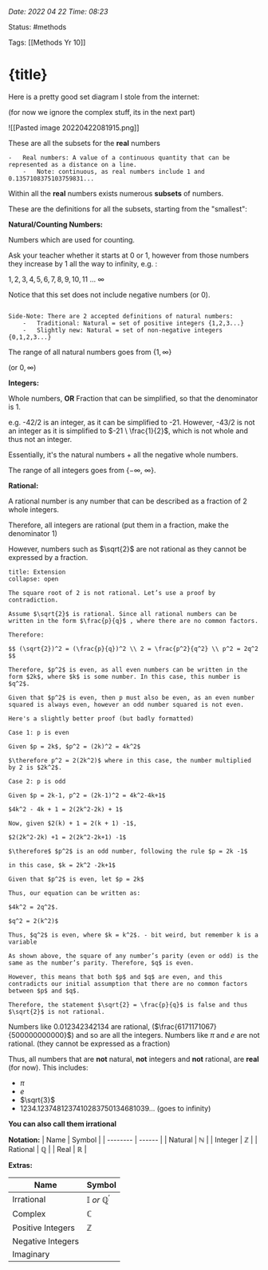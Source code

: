 
*Date: 2022 04 22 Time: 08:23*

Status: #methods

Tags: [[Methods Yr 10]]

# {title}

Here is a pretty good set diagram I stole from the internet:

(for now we ignore the complex stuff, its in the next part)

![[Pasted image 20220422081915.png]]

These are all the subsets for the **real** numbers

```ad-note
-   Real numbers: A value of a continuous quantity that can be represented as a distance on a line.
    -   Note: continuous, as real numbers include 1 and 0.1357108375103759831...

```

Within all the **real** numbers exists numerous **subsets** of numbers.

These are the definitions for all the subsets, starting from the "smallest":

**Natural/Counting Numbers:**

Numbers which are used for counting.

Ask your teacher whether it starts at 0 or 1, however from those numbers they increase by 1 all the way to infinity, e.g. :

$1, 2,3,4,5,6,7,8,9,10,11 \ ... \ \infty$

Notice that this set does not include negative numbers (or 0).

```ad-note

Side-Note: There are 2 accepted definitions of natural numbers:
    -   Traditional: Natural = set of positive integers {1,2,3...}
    -   Slightly new: Natural = set of non-negative integers {0,1,2,3...}
```

The range of all natural numbers goes from {$1, \infty$}

(or $0, \infty$)

**Integers:**

Whole numbers, **OR**
Fraction that can be simplified, so that the denominator is 1.

e.g. -42/2 is an integer, as it can be simplified to -21. However, -43/2 is not an integer as it is simplified to $-21 \ \frac{1}{2}$, which is not whole and thus not an integer.

Essentially, it's the natural numbers + all the negative whole numbers.

The range of all integers goes from {$-\infty , \ \infty$}.

**Rational:**

A rational number is any number that can be described as a fraction of 2 whole integers.

Therefore, all integers are rational (put them in a fraction, make the denominator 1)

However, numbers such as $\sqrt{2}$ are not rational as they cannot be expressed by a fraction.

```ad-seealso
title: Extension
collapse: open

The square root of 2 is not rational. Let’s use a proof by contradiction.

Assume $\sqrt{2}$ is rational. Since all rational numbers can be written in the form $\frac{p}{q}$ , where there are no common factors.

Therefore:

$$ (\sqrt{2})^2 = (\frac{p}{q})^2 \\ 2 = \frac{p^2}{q^2} \\ p^2 = 2q^2 $$

Therefore, $p^2$ is even, as all even numbers can be written in the form $2k$, where $k$ is some number. In this case, this number is $q^2$.

Given that $p^2$ is even, then p must also be even, as an even number squared is always even, however an odd number squared is not even.

Here's a slightly better proof (but badly formatted)

Case 1: p is even

Given $p = 2k$, $p^2 = (2k)^2 = 4k^2$

$\therefore p^2 = 2(2k^2)$ where in this case, the number multiplied by 2 is $2k^2$.

Case 2: p is odd

Given $p = 2k-1, p^2 = (2k-1)^2 = 4k^2-4k+1$

$4k^2 - 4k + 1 = 2(2k^2-2k) + 1$

Now, given $2(k) + 1 = 2(k + 1) -1$,

$2(2k^2-2k) +1 = 2(2k^2-2k+1) -1$

$\therefore$ $p^2$ is an odd number, following the rule $p = 2k -1$

in this case, $k = 2k^2 -2k+1$

Given that $p^2$ is even, let $p = 2k$

Thus, our equation can be written as:

$4k^2 = 2q^2$.

$q^2 = 2(k^2)$

Thus, $q^2$ is even, where $k = k^2$. - bit weird, but remember k is a variable

As shown above, the square of any number’s parity (even or odd) is the same as the number’s parity. Therefore, $q$ is even.

However, this means that both $p$ and $q$ are even, and this contradicts our initial assumption that there are no common factors between $p$ and $q$.

Therefore, the statement $\sqrt{2} = \frac{p}{q}$ is false and thus $\sqrt{2}$ is not rational.
```


Numbers like 0.012342342134 are rational, ($\frac{6171171067}{500000000000}$) and so are all the integers. Numbers like $\pi$ and $e$ are not rational. (they cannot be expressed as a fraction)

Thus, all numbers that are **not** natural, **not** integers and **not** rational, are **real** (for now). This includes:

-   $\pi$
-   $e$
-   $\sqrt{3}$
-   1234.1237481237410283750134681039... (goes to infinity)

**You can also call them irrational**

**Notation:**
| Name     | Symbol |
| -------- | ------ |
| Natural  | $\mathbb{N}$ |
| Integer  | $\mathbb{Z}$ |
| Rational |   $\mathbb{Q}$   |
| Real   |     $\mathbb{R}$   |

**Extras:**

| Name              | Symbol |
| ----------------- | ------ |
| Irrational        |   $\mathbb{I} \ or \ \mathbb{Q}^{'}$     |
| Complex           |   $\mathbb{C}$    |
| Positive Integers |    $\mathbb{Z}$    |
| Negative Integers |        |
| Imaginary                  |        |
